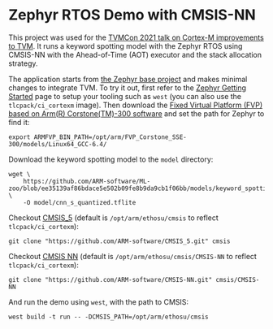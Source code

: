 <!--- Licensed to the Apache Software Foundation (ASF) under one -->
<!--- or more contributor license agreements.  See the NOTICE file -->
<!--- distributed with this work for additional information -->
<!--- regarding copyright ownership.  The ASF licenses this file -->
<!--- to you under the Apache License, Version 2.0 (the -->
<!--- "License"); you may not use this file except in compliance -->
<!--- with the License.  You may obtain a copy of the License at -->

<!---   http://www.apache.org/licenses/LICENSE-2.0 -->

<!--- Unless required by applicable law or agreed to in writing, -->
<!--- software distributed under the License is distributed on an -->
<!--- "AS IS" BASIS, WITHOUT WARRANTIES OR CONDITIONS OF ANY -->
<!--- KIND, either express or implied.  See the License for the -->
<!--- specific language governing permissions and limitations -->
<!--- under the License. -->

# Zephyr RTOS Demo with CMSIS-NN

This project was used for the [TVMCon 2021 talk on Cortex-M improvements to TVM](https://www.youtube.com/watch?v=6a7o8U-8Op4). It runs a keyword spotting model with the Zephyr RTOS using CMSIS-NN with the Ahead-of-Time (AOT) executor and the stack allocation strategy.

The application starts from [the Zephyr base project](https://docs.zephyrproject.org/latest/application/index.html#application) and makes minimal changes to integrate TVM. To try it out, first refer to the [Zephyr Getting Started](https://docs.zephyrproject.org/latest/getting_started/index.html) page to setup your tooling such as `west` (you can also use the `tlcpack/ci_cortexm` image). Then download the [Fixed Virtual Platform (FVP) based on Arm(R) Corstone(TM)-300 software](https://developer.arm.com/tools-and-software/open-source-software/arm-platforms-software/arm-ecosystem-fvps) and set the path for Zephyr to find it:

```
export ARMFVP_BIN_PATH=/opt/arm/FVP_Corstone_SSE-300/models/Linux64_GCC-6.4/
```

Download the keyword spotting model to the `model` directory:
```
wget \
    https://github.com/ARM-software/ML-zoo/blob/ee35139af86bdace5e502b09fe8b9da9cb1f06bb/models/keyword_spotting/cnn_small/tflite_int8/cnn_s_quantized.tflite \
    -O model/cnn_s_quantized.tflite
```

Checkout [CMSIS_5](https://github.com/ARM-software/CMSIS_5.git) (default is `/opt/arm/ethosu/cmsis` to reflect `tlcpack/ci_cortexm`):
```
git clone "https://github.com/ARM-software/CMSIS_5.git" cmsis
```

Checkout [CMSIS NN](https://github.com/ARM-software/CMSIS-NN.git) (default is `/opt/arm/ethosu/cmsis/CMSIS-NN` to reflect `tlcpack/ci_cortexm`):
```
git clone "https://github.com/ARM-software/CMSIS-NN.git" cmsis/CMSIS-NN
```

And run the demo using `west`, with the path to CMSIS:
```
west build -t run -- -DCMSIS_PATH=/opt/arm/ethosu/cmsis
```
